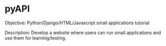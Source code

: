 # pyAPI
Objective: Python/Django/HTML/Javascript small applications tutorial

Description: Develop a website where users can run small applications and use them for learning/testing.
